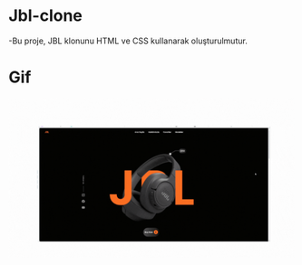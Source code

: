 # Jbl-clone

-Bu proje, JBL klonunu HTML ve CSS kullanarak oluşturulmutur.

# Gif

<img src="JBLL.gif" />